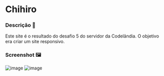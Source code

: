 # Chihiro

### Descrição 📝
Este site é o resultado do desafio 5 do servidor da Codelândia.
O objetivo era criar um site responsivo.

### Screenshot 🖼️

![image](https://user-images.githubusercontent.com/81761545/133346013-6910bbc8-ae64-49c8-b635-cd1188a7dec1.png)
![image](https://user-images.githubusercontent.com/81761545/133346001-dc792564-608c-4d66-8d4b-bfca86e46a17.png)
